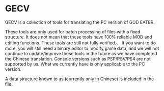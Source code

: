# GECV
GECV is a collection of tools for translating the PC version of GOD EATER.

These tools are only used for batch processing of files with a fixed structure. It does not mean that these tools have 100% reliable MOD and editing functions. These tools are still not fully verified.、
If you want to do more, you will still need a binary editor to modify game data, and we will not continue to update/improve these tools in the future as we have completed the Chinese translation.
Console versions such as PSP/PSV/PS4 are not supported by us. What we currently have is only applicable to the PC version.

A data structure known to us (currently only in Chinese) is included in the file.
